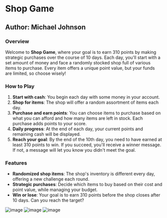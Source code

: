 # Shop Game

## Author: Michael Johnson

### Overview

Welcome to **Shop Game**, where your goal is to earn 310 points by making strategic purchases over the course of 10 days. Each day, you'll start with a set amount of money and face a randomly stocked shop full of various items to purchase. Every item offers a unique point value, but your funds are limited, so choose wisely!

### How to Play

1. **Start with cash**: You begin each day with some money in your account.
2. **Shop for items**: The shop will offer a random assortment of items each day.
3. **Purchase and earn points**: You can choose items to purchase based on what you can afford and how many items are left in stock. Each purchase adds points to your score.
4. **Daily progress**: At the end of each day, your current points and remaining cash will be displayed.
5. **Reach your goal**: By the end of the 10th day, you need to have earned at least 310 points to win. If you succeed, you'll receive a winner message. If not, a message will let you know you didn't meet the goal.

### Features

- **Randomized shop items**: The shop's inventory is different every day, offering a new challenge each round.
- **Strategic purchases**: Decide which items to buy based on their cost and point value, while managing your budget.
- **Win or lose**: Your goal is to earn 310 points before the shop closes after 10 days. Can you reach the target?

![image](https://github.com/user-attachments/assets/25602ec8-123d-4776-b13a-0d73647f1fde)
![image](https://github.com/user-attachments/assets/84f0497a-258a-4518-8b0d-5e3099703fdc)
![image](https://github.com/user-attachments/assets/b0ba4289-35a3-4140-810c-347da25b2c32)
